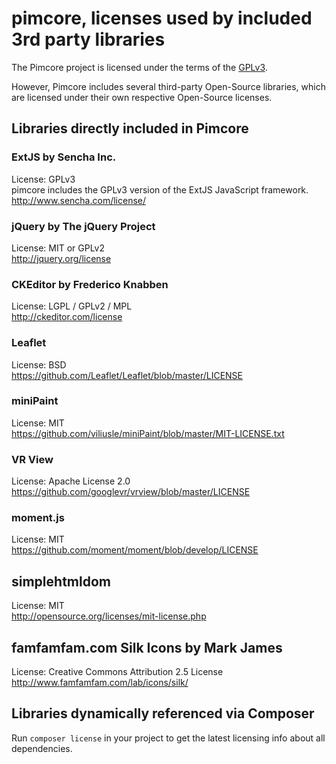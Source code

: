 # pimcore, licenses used by included 3rd party libraries

The Pimcore project is licensed under the terms of the [GPLv3](LICENSE.md).


However, Pimcore includes several third-party Open-Source libraries, 
which are licensed under their own respective Open-Source licenses.

## Libraries directly included in Pimcore

### ExtJS by Sencha Inc.
License: GPLv3  
pimcore includes the GPLv3 version of the ExtJS JavaScript framework.  
http://www.sencha.com/license/  

### jQuery by The jQuery Project
License: MIT or GPLv2  
http://jquery.org/license

### CKEditor by Frederico Knabben
License: LGPL / GPLv2 / MPL  
http://ckeditor.com/license

### Leaflet 
License: BSD  
https://github.com/Leaflet/Leaflet/blob/master/LICENSE 

### miniPaint
License: MIT  
https://github.com/viliusle/miniPaint/blob/master/MIT-LICENSE.txt 

### VR View
License: Apache License 2.0
https://github.com/googlevr/vrview/blob/master/LICENSE 

### moment.js
License: MIT  
https://github.com/moment/moment/blob/develop/LICENSE

## simplehtmldom
License: MIT  
http://opensource.org/licenses/mit-license.php

## famfamfam.com Silk Icons by Mark James
License: Creative Commons Attribution 2.5 License 
http://www.famfamfam.com/lab/icons/silk/

## Libraries dynamically referenced via Composer

Run `composer license` in your project to get the latest licensing info about all dependencies. 